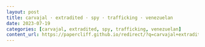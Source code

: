 ```yaml
---
layout: post
title: carvajal · extradited · spy · trafficking · venezuelan
date: 2023-07-19
categories: [carvajal, extradited, spy, trafficking, venezuelan]
content_url: https://papercliff.github.io/redirect/?q=carvajal+extradited+spy+trafficking+venezuelan&tbs=cdr:1,cd_min:7/18/2023,cd_max:7/20/2023
---
```

